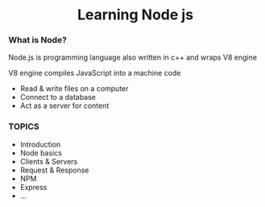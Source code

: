 <h1 align="center">Learning Node js</h2>

### What is Node?

Node.js is programming language also written in c++ and wraps V8 engine

V8 engine compiles JavaScript into a machine code

- Read & write files on a computer
- Connect to a database
- Act as a server for content

### TOPICS

- Introduction
- Node basics
- Clients & Servers
- Request & Response
- NPM
- Express
- ...
